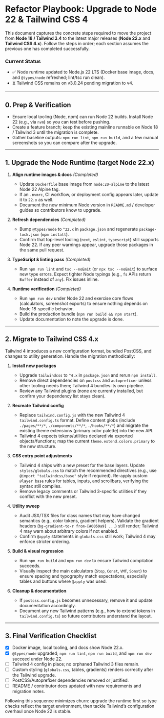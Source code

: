 # Refactor Playbook: Upgrade to Node 22 & Tailwind CSS 4

This document captures the concrete steps required to move the project from **Node 18 / Tailwind 3.4** to the latest major releases (**Node 22.x** and **Tailwind CSS 4.x**). Follow the steps in order; each section assumes the previous one has completed successfully.

### Current Status
- ✅ Node runtime updated to Node.js 22 LTS (Docker base image, docs, and `@types/node` refreshed; lint/tsc run clean).
- ⏳ Tailwind CSS remains on v3.0.24 pending migration to v4.

---

## 0. Prep & Verification

- Ensure local tooling (Node, npm) can run Node 22 builds. Install Node 22 (e.g., via `nvm`) so you can test before pushing.
- Create a feature branch; keep the existing mainline runnable on Node 18 / Tailwind 3 until the migration is complete.
- Gather baseline outputs: `npm run lint`, `npm run build`, and a few manual screenshots so you can compare after the upgrade.

---

## 1. Upgrade the Node Runtime (target Node 22.x)

1. **Align runtime images & docs** *(Completed)*
   - Update `Dockerfile` base image from `node:20-alpine` to the latest Node 22 Alpine tag.
   - If an `.nvmrc`, CI workflow, or deployment config appears later, update it to `22.x` as well.
   - Document the new minimum Node version in `README.md` / developer guides so contributors know to upgrade.

2. **Refresh dependencies** *(Completed)*
   - Bump `@types/node` to `^22.x` in `package.json` and regenerate `package-lock.json` (`npm install`).
   - Confirm that top-level tooling (`next`, `eslint`, `typescript`) still supports Node 22. If any peer warnings appear, upgrade those packages in the same pull request.

3. **TypeScript & linting pass** *(Completed)*
   - Run `npm run lint` and `tsc --noEmit` (or `npx tsc --noEmit`) to surface new type errors. Expect tighter Node typings (e.g., `fs` APIs return `Buffer` instead of `any`). Fix issues inline.

4. **Runtime verification** *(Completed)*
   - Run `npm run dev` under Node 22 and exercise core flows (calculators, screenshot exports) to ensure nothing depends on Node 18-specific behavior.
   - Build the production bundle (`npm run build && npm start`).
   - Update documentation to note the upgrade is done.

---

## 2. Migrate to Tailwind CSS 4.x

Tailwind 4 introduces a new configuration format, bundled PostCSS, and changes to utility generation. Handle the migration methodically:

1. **Install new packages**
   - Upgrade `tailwindcss` to `^4.x` in `package.json` and rerun `npm install`.
   - Remove direct dependencies on `postcss` and `autoprefixer` unless other tooling needs them; Tailwind 4 bundles its own pipeline.
   - Review any Tailwind plugins (none are currently installed, but confirm your dependency list stays clean).

2. **Recreate Tailwind config**
   - Replace `tailwind.config.js` with the new Tailwind 4 `tailwind.config.ts` format. Define content globs (include `./pages/**/*`, `./components/**/*`, `./hooks/**/*`) and migrate the existing theme extensions (primary color palette) into the new API.
   - Tailwind 4 expects tokens/utilities declared via exported objects/functions; map the current `theme.extend.colors.primary` to the new structure.

3. **CSS entry point adjustments**
   - Tailwind 4 ships with a new preset for the base layers. Update `styles/globals.css` to match the recommended directives (e.g., use `@import "tailwindcss/base"` style if required). Re-apply custom `@layer base` rules for tables, inputs, and scrollbars, verifying the syntax still compiles.
   - Remove legacy comments or Tailwind 3-specific utilities if they conflict with the new preset.

4. **Utility sweep**
   - Audit JSX/TSX files for class names that may have changed semantics (e.g., color tokens, gradient helpers). Validate the gradient headers (`bg-gradient-to-r from-[#0059a9] ...`) still render; Tailwind 4 may warn about arbitrary colors if not enabled.
   - Confirm `@apply` statements in `globals.css` still work; Tailwind 4 may enforce stricter ordering.

5. **Build & visual regression**
   - Run `npm run build` and `npm run dev` to ensure Tailwind compilation succeeds.
   - Visually inspect the main calculators (`Stop`, `Const`, `VMT`, `Sonst`) to ensure spacing and typography match expectations, especially tables and buttons where `@apply` was used.

6. **Cleanup & documentation**
   - If `postcss.config.js` becomes unnecessary, remove it and update documentation accordingly.
   - Document any new Tailwind patterns (e.g., how to extend tokens in `tailwind.config.ts`) so future contributors understand the layout.

---

## 3. Final Verification Checklist

- [x] Docker image, local tooling, and docs show Node 22.x.
- [x] `@types/node` upgraded; `npm run lint`, `npm run build`, and `npm run dev` succeed under Node 22.
- [ ] Tailwind 4 config in place; no orphaned Tailwind 3 files remain.
- [ ] Custom styling (`globals.css`, tables, gradients) renders correctly after the Tailwind upgrade.
- [ ] PostCSS/Autoprefixer dependencies removed or justified.
- [ ] README / contributor docs updated with new requirements and migration notes.

Following this sequence minimizes churn: upgrade the runtime first so type checks reflect the target environment, then tackle Tailwind’s configuration overhaul once Node 22 is stable.
